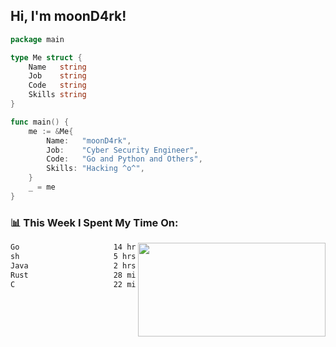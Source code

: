 <h2> Hi, I'm moonD4rk!</h2>

```go
package main

type Me struct {
	Name   string
	Job    string
	Code   string
	Skills string
}

func main() {
	me := &Me{
		Name:   "moonD4rk",
		Job:    "Cyber Security Engineer",
		Code:   "Go and Python and Others",
		Skills: "Hacking ^o^",
	}
	_ = me
}
```

<h3>📊 This Week I Spent My Time On:</h3>
<img align='right' src="https://github-readme-stats.vercel.app/api?username=moond4rk&show_icons=true&theme=radical", width="300" height="150">

<!--START_SECTION:waka-->

```txt
Go                     14 hrs 47 mins  ██████████████▓░░░░░░░░░░   58.19 %
sh                     5 hrs 58 mins   ██████░░░░░░░░░░░░░░░░░░░   23.52 %
Java                   2 hrs 53 mins   ███░░░░░░░░░░░░░░░░░░░░░░   11.34 %
Rust                   28 mins         ▒░░░░░░░░░░░░░░░░░░░░░░░░   01.85 %
C                      22 mins         ▒░░░░░░░░░░░░░░░░░░░░░░░░   01.46 %
```

<!--END_SECTION:waka-->


